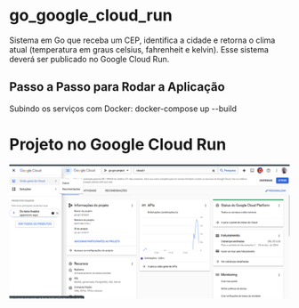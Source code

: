 # go_google_cloud_run
Sistema em Go que receba um CEP, identifica a cidade e retorna o clima atual (temperatura em graus celsius, fahrenheit e kelvin). Esse sistema deverá ser publicado no Google Cloud Run.

## Passo a Passo para Rodar a Aplicação
Subindo os serviços com Docker:
docker-compose up --build


# Projeto no Google Cloud Run
![alt text](image.png)
